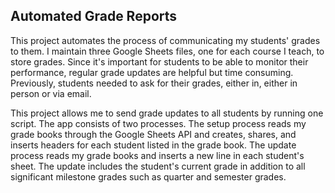 ## Automated Grade Reports 

This project automates the process of communicating my students' grades to them. I maintain three Google Sheets files, 
one for each course I teach, to store grades. Since it's important for students to be able to monitor their performance, 
regular grade updates are helpful but time consuming. Previously, students needed to ask for their grades, either in,
either in person or via email. 

This project allows me to send grade updates to all students by running one script. The app consists of two processes.
The setup process reads my grade books through the Google Sheets API and creates, shares, and inserts headers for each 
student listed in the grade book. The update process reads my grade books and inserts a new line in each student's sheet. 
The update includes the student's current grade in addition to all significant milestone grades such as quarter and
semester grades.